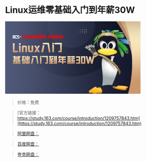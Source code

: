 # Linux运维零基础入门到年薪30W

![img](../../../assets/study163/free/19dc1ae592b14b6eb80b6c9bffacb1d0.png)

> 价格：免费

> [官方链接：https://study.163.com/course/introduction/1209757843.htm](https://study.163.com/course/introduction/1209757843.htm)

> [阿里网盘：]()

> [百度网盘：]()

> [夸克网盘：]()
